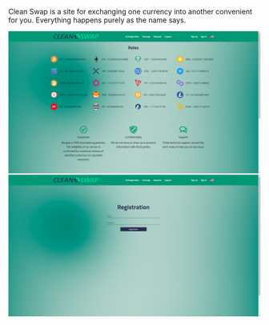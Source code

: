 Clean Swap is a site for exchanging one currency into another convenient for you. Everything happens purely as the name says.


![Main Page Photo](https://github.com/ruamess/cleanSwap/blob/main/mainPage.png)
![Registration Page Photo](https://github.com/ruamess/cleanSwap/blob/main/RegistratoinPage.png)
